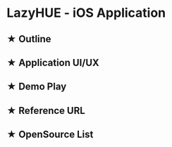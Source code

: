 # LazyHUE - iOS Application

## ★ Outline

## ★ Application UI/UX

## ★ Demo Play

## ★ Reference URL
 
## ★ OpenSource List 
